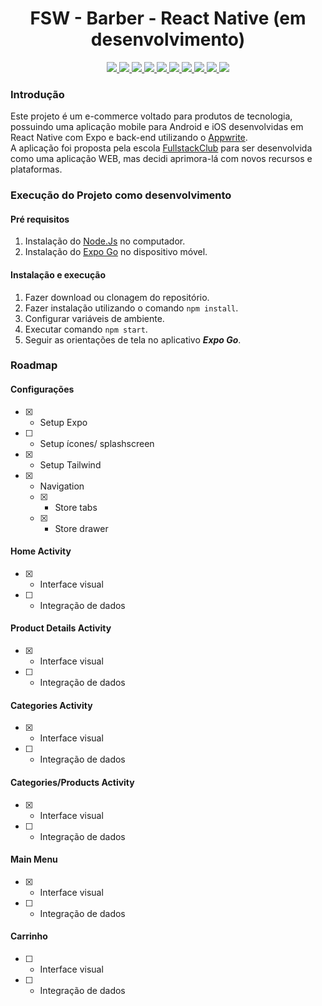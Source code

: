 <h1 align="center">FSW - Barber - React Native (em desenvolvimento)</h1> 

<p align="center">
<a href="https://expo.dev/">
  <img src="https://img.shields.io/badge/Expo-000000?style=for-the-badge&logo=expo&logoColor=white" />
</a>
<a href="https://appwrite.io/">
  <img src="https://img.shields.io/badge/Appwrite-000000?style=for-the-badge&logo=appwrite&logoColor=F02E65" />
</a>
<a href="https://reactjs.org/">
  <img src="https://img.shields.io/badge/React-000000?style=for-the-badge&logo=react" />
</a>
<a href="https://www.android.com/">
  <img src="https://img.shields.io/badge/Android-000000?style=for-the-badge&logo=android&logoColor=3DDC84" />
</a>
<a href="https://www.apple.com/ios/">
  <img src="https://img.shields.io/badge/iOS-000000?style=for-the-badge&logo=ios&logoColor=white" />
</a>
<a href="https://www.typescriptlang.org">
<img src="https://img.shields.io/badge/TypeScript-black?style=for-the-badge&logo=typescript" />
</a>
<a href="https://github.com/colinhacks/zod">
  <img src="https://img.shields.io/badge/Zod-black?style=for-the-badge&logo=zod"/>
</a>
<a href="https://tailwindcss.com/">
  <img src="https://img.shields.io/badge/Tailwind%20CSS-000000?style=for-the-badge&logo=tailwind-css" />
</a>
<a href="https://react-query.tanstack.com/">
  <img src="https://img.shields.io/badge/React%20Query-000000?style=for-the-badge&logo=react-query&logoColor=ff4154" />
</a>
<a href="https://react-hook-form.com/">
  <img src="https://img.shields.io/badge/React%20Hook%20Form-000000?style=for-the-badge&logo=reacthookform&logoColor=ec5990" />
</a>
</p>

### **Introdução**
Este projeto é um e-commerce voltado para produtos de tecnologia, possuindo uma aplicação mobile para Android e iOS desenvolvidas em React Native com Expo e back-end utilizando o [Appwrite](https://appwrite.io/).  
A aplicação foi proposta pela escola [FullstackClub](https://lp.fullstackclub.com.br/) para ser desenvolvida como uma aplicação WEB, mas decidi aprimora-lá com novos recursos e plataformas.

### **Execução do Projeto como desenvolvimento**
#### Pré requisitos
1. Instalação do [Node.Js](https://nodejs.org/en) no computador.
2. Instalação do [Expo Go](https://expo.dev/go) no dispositivo móvel.

#### Instalação e execução
1. Fazer download ou clonagem do repositório.
2. Fazer instalação utilizando o comando `npm install`.
3. Configurar variáveis de ambiente.
4. Executar comando `npm start`.
5. Seguir as orientações de tela no aplicativo ***Expo Go***.

### **Roadmap**
#### Configurações
- [X] - Setup Expo
- [ ] - Setup ícones/ splashscreen
- [X] - Setup Tailwind
- [X] - Navigation
  - [X] - Store tabs
  - [X] - Store drawer 

#### Home Activity
- [X] - Interface visual
- [ ] - Integração de dados

#### Product Details Activity
- [X] - Interface visual
- [ ] - Integração de dados

#### Categories Activity
- [X] - Interface visual
- [ ] - Integração de dados

#### Categories/Products Activity
- [X] - Interface visual
- [ ] - Integração de dados

#### Main Menu
- [X] - Interface visual
- [ ] - Integração de dados

#### Carrinho
- [ ] - Interface visual
- [ ] - Integração de dados
